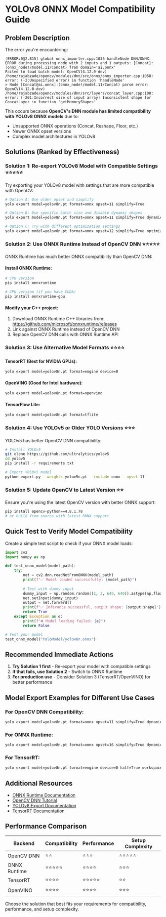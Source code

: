 # YOLOv8 ONNX Model Compatibility Guide

## Problem Description

The error you're encountering:
```
[ERROR:0@2.815] global onnx_importer.cpp:1036 handleNode DNN/ONNX: ERROR during processing node with 2 inputs and 1 outputs: [Concat]:(onnx_node!/model.11/Concat) from domain='ai.onnx'
Failed to load batch model: OpenCV(4.12.0-dev) /home/rajabzade/opencv/modules/dnn/src/onnx/onnx_importer.cpp:1058: error: (-2:Unspecified error) in function 'handleNode'
> Node [Concat@ai.onnx]:(onnx_node!/model.11/Concat) parse error: OpenCV(4.12.0-dev) /home/rajabzade/opencv/modules/dnn/src/layers/concat_layer.cpp:108: error: (-201:Incorrect size of input array) Inconsistent shape for ConcatLayer in function 'getMemoryShapes'
```

This occurs because **OpenCV's DNN module has limited compatibility with YOLOv8 ONNX models** due to:
- Unsupported ONNX operations (Concat, Reshape, Floor, etc.)
- Newer ONNX opset versions
- Complex model architectures in YOLOv8

## Solutions (Ranked by Effectiveness)

### Solution 1: Re-export YOLOv8 Model with Compatible Settings ⭐⭐⭐⭐⭐

Try exporting your YOLOv8 model with settings that are more compatible with OpenCV:

```bash
# Option A: Use older opset and simplify
yolo export model=yolov8n.pt format=onnx opset=11 simplify=True

# Option B: Use specific batch size and disable dynamic shapes
yolo export model=yolov8n.pt format=onnx opset=11 simplify=True dynamic=False batch=1

# Option C: Try with different optimization settings
yolo export model=yolov8n.pt format=onnx opset=12 simplify=True optimize=False
```

### Solution 2: Use ONNX Runtime Instead of OpenCV DNN ⭐⭐⭐⭐⭐

ONNX Runtime has much better ONNX compatibility than OpenCV DNN:

#### Install ONNX Runtime:
```bash
# CPU version
pip install onnxruntime

# GPU version (if you have CUDA)
pip install onnxruntime-gpu
```

#### Modify your C++ project:
1. Download ONNX Runtime C++ libraries from: https://github.com/microsoft/onnxruntime/releases
2. Link against ONNX Runtime instead of OpenCV DNN
3. Replace OpenCV DNN calls with ONNX Runtime API

### Solution 3: Use Alternative Model Formats ⭐⭐⭐⭐

#### TensorRT (Best for NVIDIA GPUs):
```bash
yolo export model=yolov8n.pt format=engine device=0
```

#### OpenVINO (Good for Intel hardware):
```bash
yolo export model=yolov8n.pt format=openvino
```

#### TensorFlow Lite:
```bash
yolo export model=yolov8n.pt format=tflite
```

### Solution 4: Use YOLOv5 or Older YOLO Versions ⭐⭐⭐

YOLOv5 has better OpenCV DNN compatibility:
```bash
# Install YOLOv5
git clone https://github.com/ultralytics/yolov5
cd yolov5
pip install -r requirements.txt

# Export YOLOv5 model
python export.py --weights yolov5n.pt --include onnx --opset 11
```

### Solution 5: Update OpenCV to Latest Version ⭐⭐

Ensure you're using the latest OpenCV version with better ONNX support:
```bash
pip install opencv-python==4.8.1.78
# or build from source with latest ONNX support
```

## Quick Test to Verify Model Compatibility

Create a simple test script to check if your ONNX model loads:

```python
import cv2
import numpy as np

def test_onnx_model(model_path):
    try:
        net = cv2.dnn.readNetFromONNX(model_path)
        print(f"✅ Model loaded successfully: {model_path}")
        
        # Test with dummy input
        dummy_input = np.random.random((1, 3, 640, 640)).astype(np.float32)
        net.setInput(dummy_input)
        output = net.forward()
        print(f"✅ Inference successful, output shape: {output.shape}")
        return True
    except Exception as e:
        print(f"❌ Model loading failed: {e}")
        return False

# Test your model
test_onnx_model("YoloModel/yolov8n.onnx")
```

## Recommended Immediate Actions

1. **Try Solution 1 first** - Re-export your model with compatible settings
2. **If that fails, use Solution 2** - Switch to ONNX Runtime
3. **For production use** - Consider Solution 3 (TensorRT/OpenVINO) for better performance

## Model Export Examples for Different Use Cases

### For OpenCV DNN Compatibility:
```bash
yolo export model=yolov8n.pt format=onnx opset=11 simplify=True dynamic=False batch=1 imgsz=640
```

### For ONNX Runtime:
```bash
yolo export model=yolov8n.pt format=onnx opset=16 simplify=True dynamic=True
```

### For TensorRT:
```bash
yolo export model=yolov8n.pt format=engine device=0 half=True workspace=4
```

## Additional Resources

- [ONNX Runtime Documentation](https://onnxruntime.ai/)
- [OpenCV DNN Tutorial](https://docs.opencv.org/4.x/d2/d58/tutorial_table_of_content_dnn.html)
- [YOLOv8 Export Documentation](https://docs.ultralytics.com/modes/export/)
- [TensorRT Documentation](https://developer.nvidia.com/tensorrt)

## Performance Comparison

| Backend | Compatibility | Performance | Setup Complexity |
|---------|---------------|-------------|------------------|
| OpenCV DNN | ⭐⭐ | ⭐⭐⭐ | ⭐⭐⭐⭐⭐ |
| ONNX Runtime | ⭐⭐⭐⭐⭐ | ⭐⭐⭐⭐ | ⭐⭐⭐ |
| TensorRT | ⭐⭐⭐⭐ | ⭐⭐⭐⭐⭐ | ⭐⭐ |
| OpenVINO | ⭐⭐⭐⭐ | ⭐⭐⭐⭐ | ⭐⭐⭐ |

Choose the solution that best fits your requirements for compatibility, performance, and setup complexity. 